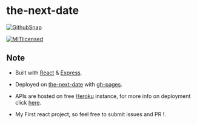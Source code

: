 # the-next-date

[![GithubSnap](https://i.imgur.com/ASKWJxn.png)](https://zuck007.github.io/the-next-date/)

[![MITlicensed](https://img.shields.io/badge/license-MIT-blue.svg)](https://raw.githubusercontent.com/zuck007/the-next-date/master/LICENSE)

## Note
* Built with [React](https://reactjs.org/) & [Express](https://expressjs.com/).

* Deployed on [the-next-date](https://zuck007.github.io/the-next-date/) with [gh-pages](https://github.com/facebook/create-react-app/blob/master/packages/react-scripts/template/README.md#github-pages).

* APIs are hosted on free [Heroku](https://devcenter.heroku.com/articles/getting-started-with-nodejs#introduction) instance, for more info on deployment click [here](https://github.com/zuck007/heroku-the-next-date/).

* My First react project, so feel free to submit issues and PR !.
